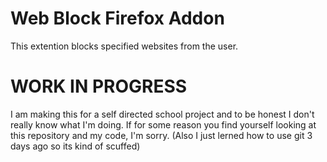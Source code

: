 # Web Block Firefox Addon

This extention blocks specified websites from the user.


 
# WORK IN PROGRESS
I am making this for a self directed school project and to be honest I don't really know what I'm doing. If for some reason you find yourself looking at this repository and my code, I'm sorry. (Also I just lerned how to use git 3 days ago so its kind of scuffed) 
